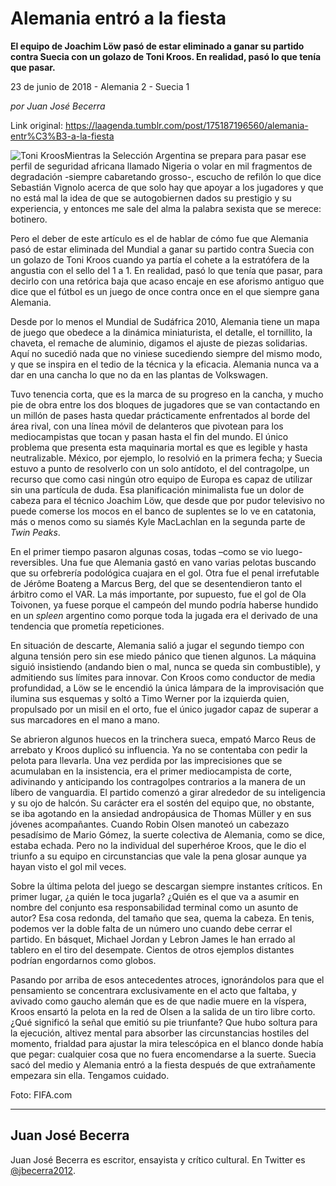 # Alemania entró a la fiesta

**El equipo de Joachim Löw pasó de estar eliminado a ganar su partido contra Suecia con un golazo de Toni Kroos. En realidad, pasó lo que tenía que pasar.**

23 de junio de 2018 - Alemania 2 - Suecia 1

_por Juan José Becerra_

Link original: https://laagenda.tumblr.com/post/175187196560/alemania-entr%C3%B3-a-la-fiesta

![Toni Kroos](https://64.media.tumblr.com/a6a5012d0e24516b66a52de727959dd1/tumblr_inline_pasx6gCBSt1t6q87u_500.jpg)Mientras la Selección Argentina se prepara para pasar ese perfil de seguridad africana llamado Nigeria o volar en mil fragmentos de degradación -siempre cabaretando grosso-, escucho de refilón lo que dice Sebastián Vignolo acerca de que solo hay que apoyar a los jugadores y que no está mal la idea de que se autogobiernen dados su prestigio y su experiencia, y entonces me sale del alma la palabra sexista que se merece: botinero. 

Pero el deber de este artículo es el de hablar de cómo fue que Alemania pasó de estar eliminada del Mundial a ganar su partido contra Suecia con un golazo de Toni Kroos cuando ya partía el cohete a la estratófera de la angustia con el sello del 1 a 1. En realidad, pasó lo que tenía que pasar, para decirlo con una retórica baja que acaso encaje en ese aforismo antiguo que dice que el fútbol es un juego de once contra once en el que siempre gana Alemania.

Desde por lo menos el Mundial de Sudáfrica 2010, Alemania tiene un mapa de juego que obedece a la dinámica miniaturista, el detalle, el tornillito, la chaveta, el remache de aluminio, digamos el ajuste de piezas solidarias. Aquí no sucedió nada que no viniese sucediendo siempre del mismo modo, y que se inspira en el tedio de la técnica y la eficacia. Alemania nunca va a dar en una cancha lo que no da en las plantas de Volkswagen. 

Tuvo tenencia corta, que es la marca de su progreso en la cancha, y mucho pie de obra entre los dos bloques de jugadores que se van contactando en un millón de pases hasta quedar prácticamente enfrentados al borde del área rival, con una línea móvil de delanteros que pivotean para los mediocampistas que tocan y pasan hasta el fin del mundo. El único problema que presenta esta maquinaria mortal es que es legible y hasta neutralizable. México, por ejemplo, lo resolvió en la primera fecha; y Suecia estuvo a punto de resolverlo con un solo antídoto, el del contragolpe, un recurso que como casi ningún otro equipo de Europa es capaz de utilizar sin una partícula de duda. Esa planificación minimalista fue un dolor de cabeza para el técnico Joachim Löw, que desde que por pudor televisivo no puede comerse los mocos en el banco de suplentes se lo ve en catatonia, más o menos como su siamés Kyle MacLachlan en la segunda parte de *Twin Peaks*. 

En el primer tiempo pasaron algunas cosas, todas –como se vio luego- reversibles. Una fue que Alemania gastó en vano varias pelotas buscando que su orfebrería podológica cuajara en el gol. Otra fue el penal irrefutable de Jérôme Boateng a Marcus Berg, del que se desentendieron tanto el árbitro como el VAR. La más importante, por supuesto, fue el gol de Ola Toivonen, ya fuese porque el campeón del mundo podría haberse hundido en un *spleen* argentino como porque toda la jugada era el derivado de una tendencia que prometía repeticiones. 

En situación de descarte, Alemania salió a jugar el segundo tiempo con alguna tensión pero sin ese miedo pánico que tienen algunos. La máquina siguió insistiendo (andando bien o mal, nunca se queda sin combustible), y admitiendo sus límites para innovar. Con Kroos como conductor de media profundidad, a Löw se le encendió la única lámpara de la improvisación que ilumina sus esquemas y soltó a Timo Werner por la izquierda quien, propulsado por un misil en el orto, fue el único jugador capaz de superar a sus marcadores en el mano a mano.

Se abrieron algunos huecos en la trinchera sueca, empató Marco Reus de arrebato y Kroos duplicó su influencia. Ya no se contentaba con pedir la pelota para llevarla. Una vez perdida por las imprecisiones que se acumulaban en la insistencia, era el primer mediocampista de corte, adivinando y anticipando los contragolpes contrarios a la manera de un líbero de vanguardia. El partido comenzó a girar alrededor de su inteligencia y su ojo de halcón. Su carácter era el sostén del equipo que, no obstante, se iba agotando en la ansiedad andropáusica de Thomas Müller y en sus jóvenes acompañantes. Cuando Robin Olsen manoteó un cabezazo pesadísimo de Mario Gómez, la suerte colectiva de Alemania, como se dice, estaba echada. Pero no la individual del superhéroe Kroos, que le dio el triunfo a su equipo en circunstancias que vale la pena glosar aunque ya hayan visto el gol mil veces.

Sobre la última pelota del juego se descargan siempre instantes críticos. En primer lugar, ¿a quién le toca jugarla? ¿Quién es el que va a asumir en nombre del conjunto esa responsabilidad terminal como un asunto de autor? Esa cosa redonda, del tamaño que sea, quema la cabeza. En tenis, podemos ver la doble falta de un número uno cuando debe cerrar el partido. En básquet, Michael Jordan y Lebron James le han errado al tablero en el tiro del desempate. Cientos de otros ejemplos distantes podrían engordarnos como globos. 

Pasando por arriba de esos antecedentes atroces, ignorándolos para que el pensamiento se concentrara exclusivamente en el acto que faltaba, y avivado como gaucho alemán que es de que nadie muere en la víspera, Kroos ensartó la pelota en la red de Olsen a la salida de un tiro libre corto. ¿Qué significó la señal que emitió su pie triunfante? Que hubo soltura para la ejecución, altivez mental para absorber las circunstancias hostiles del momento, frialdad para ajustar la mira telescópica en el blanco donde había que pegar: cualquier cosa que no fuera encomendarse a la suerte. Suecia sacó del medio y Alemania entró a la fiesta después de que extrañamente empezara sin ella. Tengamos cuidado. 

  


Foto: FIFA.com

  




---

 Juan José Becerra
------------------

 Juan José Becerra es escritor, ensayista y crítico cultural. En Twitter es [@jbecerra2012](https://twitter.com/jbecerra2012). 

